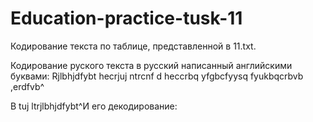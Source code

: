 # Education-practice-tusk-11
Кодирование текста по таблице, представленной в 11.txt. 

Кодирование руского текста в русский написанный английскими буквами: Rjlbhjdfybt hecrjuj ntrcnf d heccrbq yfgbcfyysq fyukbqcrbvb ,erdfvb^

B tuj ltrjlbhjdfybt^И его декодирование:
